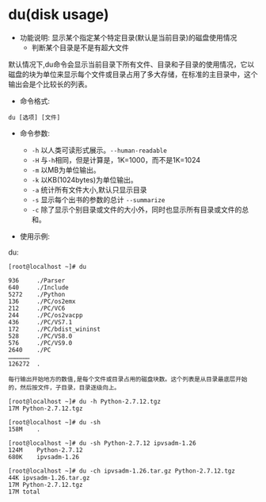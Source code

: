 du(disk usage)
=================

* 功能说明: 显示某个指定某个特定目录(默认是当前目录)的磁盘使用情况
    - 判断某个目录是不是有超大文件

默认情况下,du命令会显示当前目录下所有文件、目录和子目录的使用情况，它以磁盘的块为单位来显示每个文件或目录占用了多大存储，在标准的主目录中，这个输出会是个比较长的列表。

* 命令格式:

```
du [选项] [文件]
```

* 命令参数:
    - `-h` 以人类可读形式展示。`--human-readable`
    - `-H` 与`-h`相同，但是计算是，1K=1000，而不是1K=1024
    - `-m` 以MB为单位输出。   
    - `-k` 以KB(1024bytes)为单位输出。
    - `-a` 统计所有文件大小,默认只显示目录
    - `-s` 显示每个出书的参数的总计 `--summarize`
    - `-c` 除了显示个别目录或文件的大小外，同时也显示所有目录或文件的总和。 

* 使用示例:


du:

```
[root@localhost ~]# du

936     ./Parser
640     ./Include
5272    ./Python
136     ./PC/os2emx
212     ./PC/VC6
244     ./PC/os2vacpp
436     ./PC/VS7.1
172     ./PC/bdist_wininst
528     ./PC/VS8.0
576     ./PC/VS9.0
2640    ./PC
………………
126272  .

每行输出开始地方的数值,是每个文件或目录占用的磁盘块数。这个列表是从目录最底层开始的，然后按文件，子目录，目录逐级向上。

[root@localhost ~]# du -h Python-2.7.12.tgz 
17M Python-2.7.12.tgz

[root@localhost ~]# du -sh
158M    .

[root@localhost ~]# du -sh Python-2.7.12 ipvsadm-1.26
124M    Python-2.7.12
680K    ipvsadm-1.26

[root@localhost ~]# du -ch ipvsadm-1.26.tar.gz Python-2.7.12.tgz 
44K ipvsadm-1.26.tar.gz
17M Python-2.7.12.tgz
17M total


```

